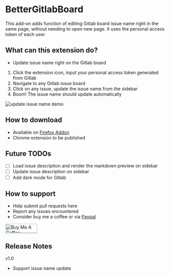 # BetterGitlabBoard

This add-on adds function of editing Gitlab board issue name right in the same page, without needing to open new page. It uses the personal access token of each user.

## What can this extension do?

- Update issue name right on the Gitlab board

1. Click the extension icon, input your personal access token generated from Gitlab
2. Navigate to any Gitlab issue board
3. Click on any issue, update the issue name from the sidebar
4. Boom! The issue name should update automatically

![update issue name demo](https://i.imgur.com/smbllbg.png "update issue name demo")

## How to download

- Available on [Firefox Addon](https://addons.mozilla.org/en-US/firefox/addon/gitlab-board-helper/)
- Chrome extension to be published

## Future TODOs

- [ ] Load issue description and render the markdown preview on sidebar
- [ ] Update issue description on sidebar
- [ ] Add dark mode for Gitlab

## How to support 

- Help submit pull requests here
- Report any issues encountered
- Consider buy me a coffee or via [Paypal](https://paypal.me/samuelchanx)

<a href="https://www.buymeacoffee.com/samuelchanx" target="_blank"><img src="https://www.buymeacoffee.com/assets/img/custom_images/orange_img.png" alt="Buy Me A Coffee" style="height: 28px !important;width: 100px !important;box-shadow: 0px 3px 2px 0px rgba(190, 190, 190, 0.5) !important;-webkit-box-shadow: 0px 3px 2px 0px rgba(190, 190, 190, 0.5) !important;" ></a>

## Release Notes

v1.0
- Support issue name update
